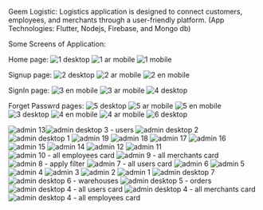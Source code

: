 Geem Logistic: 
Logistics application is designed to connect customers, employees, and merchants through a user-friendly platform.  (App Technologies: Flutter, Nodejs, Firebase, and Mongo db)

Some Screens of Application:

Home page:
![1 desktop](https://github.com/TaimaHamadneh/Geem-Logistic-/assets/98472054/2b00dc40-c95e-4fea-bf68-640e03f62951)
![1 ar mobile](https://github.com/TaimaHamadneh/Geem-Logistic-/assets/98472054/baf751ce-8912-4344-95ce-d613fd70a7a2)
![1 mobile](https://github.com/TaimaHamadneh/Geem-Logistic-/assets/98472054/020815e5-3598-45a8-b095-6fd980a9c377)

Signup page:
![2 desktop](https://github.com/TaimaHamadneh/Geem-Logistic-/assets/98472054/b5147a8b-caf2-4549-b441-f359a9101cea)
![2 ar mobile](https://github.com/TaimaHamadneh/Geem-Logistic-/assets/98472054/63a50ec7-28c7-4edb-ab62-9b6b68edfa27)
![2 en mobile](https://github.com/TaimaHamadneh/Geem-Logistic-/assets/98472054/39182844-2b7b-4be2-9887-b826cc49bad6)

SignIn page: 
![3 en mobile](https://github.com/TaimaHamadneh/Geem-Logistic-/assets/98472054/3f29b837-9137-431e-b006-c3797d6d4d61)
![3 ar mobile](https://github.com/TaimaHamadneh/Geem-Logistic-/assets/98472054/51f7a285-d75d-4264-908a-0f42c47f935a)
![4 desktop](https://github.com/TaimaHamadneh/Geem-Logistic-/assets/98472054/ad9af9d3-cc84-4093-ba78-b7ff93f34f98)

Forget Passwrd pages: 
![5 desktop](https://github.com/TaimaHamadneh/Geem-Logistic-/assets/98472054/b7046ccc-05ac-4c16-a8c1-5db13a452969)
![5 ar mobile](https://github.com/TaimaHamadneh/Geem-Logistic-/assets/98472054/0ccd1074-f8d0-4464-9651-6adf62b8a015)
![5 en mobile](https://github.com/TaimaHamadneh/Geem-Logistic-/assets/98472054/2056f484-f8a7-4bf1-b192-1ce65839db7f)
![3 desktop](https://github.com/TaimaHamadneh/Geem-Logistic-/assets/98472054/ce583c71-98b2-482e-b915-03fb373bab7c)
![4 en mobile](https://github.com/TaimaHamadneh/Geem-Logistic-/assets/98472054/7bd82e69-0a4a-4c6c-9c91-892e6592bd2e)
![4 ar mobile](https://github.com/TaimaHamadneh/Geem-Logistic-/assets/98472054/c624c044-603d-46e3-bb8a-bf264e66fe85)
![6 desktop](https://github.com/TaimaHamadneh/Geem-Logistic-/assets/98472054/952bcce5-52d8-4805-b3e0-547293a50e6e)

![admin 13](https://github.com/TaimaHamadneh/Geem-Logistic-/assets/98472054/8dfc5d91-e3b7-40f9-a81a-3b68050ca904)![admin desktop 3 - users](https://github.com/TaimaHamadneh/Geem-Logistic-/assets/98472054/9508415c-35c6-4951-877c-dadbe33b3ae4)
![admin desktop 2](https://github.com/TaimaHamadneh/Geem-Logistic-/assets/98472054/40df3272-0590-4f69-80b1-d41afd5ad97d)
![admin desktop 1](https://github.com/TaimaHamadneh/Geem-Logistic-/assets/98472054/ce01666d-565b-4f0d-80dc-22799da631c0)
![admin 19](https://github.com/TaimaHamadneh/Geem-Logistic-/assets/98472054/05dc8668-fe18-4341-959c-f37b89299111)
![admin 18](https://github.com/TaimaHamadneh/Geem-Logistic-/assets/98472054/d1eda1ea-1310-4cd1-9e52-b780df48d549)
![admin 17](https://github.com/TaimaHamadneh/Geem-Logistic-/assets/98472054/b06fe9bb-52ef-4a69-ad42-07065d12e6cb)
![admin 16](https://github.com/TaimaHamadneh/Geem-Logistic-/assets/98472054/9677bc3e-fc07-480b-82d7-aa27752534d3)
![admin 15](https://github.com/TaimaHamadneh/Geem-Logistic-/assets/98472054/f9464865-d3b8-49bd-ac8f-f41cbb0402c7)
![admin 14](https://github.com/TaimaHamadneh/Geem-Logistic-/assets/98472054/693ef6f9-ef6c-4ac9-9c20-6f4847d5d8a8)
![admin 12](https://github.com/TaimaHamadneh/Geem-Logistic-/assets/98472054/f52bb052-edb0-4601-96e2-30c671c1f471)
![admin 11](https://github.com/TaimaHamadneh/Geem-Logistic-/assets/98472054/6c2fdac8-9ec4-44bc-9d4f-5f1f712807fb)
![admin 10 - all employees card](https://github.com/TaimaHamadneh/Geem-Logistic-/assets/98472054/71176939-df7e-48ca-90c7-fb18aeb52a9c)
![admin 9 - all merchants card](https://github.com/TaimaHamadneh/Geem-Logistic-/assets/98472054/741816ae-9cd7-43ac-ab92-d14a1fc1ccf2)
![admin 8 - apply filter ](https://github.com/TaimaHamadneh/Geem-Logistic-/assets/98472054/a94b56a8-1df6-4a73-b45c-c9e3e28c1ba6)
![admin 7 - all users card](https://github.com/TaimaHamadneh/Geem-Logistic-/assets/98472054/6f07586c-ce42-46fe-829e-7eb5333160ad)
![admin 6](https://github.com/TaimaHamadneh/Geem-Logistic-/assets/98472054/4b65ef48-9c6d-4617-adb2-41f25efa737d)
![admin 5](https://github.com/TaimaHamadneh/Geem-Logistic-/assets/98472054/6114c6ae-46c5-4d24-9122-500b9b23a997)
![admin 4](https://github.com/TaimaHamadneh/Geem-Logistic-/assets/98472054/2ddff124-ab1a-4d11-8b82-7b38067dcb9c)
![admin 3](https://github.com/TaimaHamadneh/Geem-Logistic-/assets/98472054/58737304-3165-4304-bf08-3d15b4eaa5be)
![admin 2](https://github.com/TaimaHamadneh/Geem-Logistic-/assets/98472054/e1abf357-563e-4c3d-a633-95efa28ab8a5)
![admin 1](https://github.com/TaimaHamadneh/Geem-Logistic-/assets/98472054/a20613a2-a4da-4eba-b186-88362cf23bef)
![admin desktop 7](https://github.com/TaimaHamadneh/Geem-Logistic-/assets/98472054/8bc27c08-a665-447f-bb25-32b333e1e9ee)
![admin desktop 6 - warehouses ](https://github.com/TaimaHamadneh/Geem-Logistic-/assets/98472054/0deb56c8-386f-4d32-afa4-299acbb9bd6e)
![admin desktop 5 - orders](https://github.com/TaimaHamadneh/Geem-Logistic-/assets/98472054/ada597a2-9f81-46fd-979c-ea2bad7933dd)
![admin desktop 4 - all users card](https://github.com/TaimaHamadneh/Geem-Logistic-/assets/98472054/40908f77-9e8d-4ed6-a762-b20cb5405598)
![admin desktop 4 - all merchants card](https://github.com/TaimaHamadneh/Geem-Logistic-/assets/98472054/3b53e17b-64ee-4708-bd79-9ebc9ebf9f4b)
![admin desktop 4 - all employees card](https://github.com/TaimaHamadneh/Geem-Logistic-/assets/98472054/3b714171-0818-4da6-a176-da47173afb5f)


